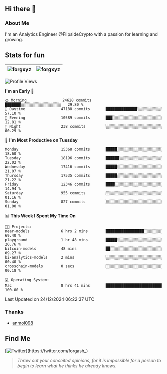 ## Hi there 👋

### About Me

I'm an Analytics Engineer @FlipsideCrypto with a passion for learning and growing.
  
## Stats for fun

| <img align="center" src="https://github-readme-streak-stats.herokuapp.com/?user=forgxyz&theme=tokyonight" alt="forgxyz" /> | <img align="center" src="https://github-readme-stats.vercel.app/api?username=forgxyz&theme=tokyonight&show_icons=true" alt="forgxyz" /> |
| ------------- |------------- |


<!--START_SECTION:waka-->
![Profile Views](http://img.shields.io/badge/Profile%20Views-0-blue)

**I'm an Early 🐤** 

```text
🌞 Morning                24628 commits       ███████░░░░░░░░░░░░░░░░░░   29.80 % 
🌆 Daytime                47188 commits       ██████████████░░░░░░░░░░░   57.10 % 
🌃 Evening                10589 commits       ███░░░░░░░░░░░░░░░░░░░░░░   12.81 % 
🌙 Night                  238 commits         ░░░░░░░░░░░░░░░░░░░░░░░░░   00.29 % 
```
📅 **I'm Most Productive on Tuesday** 

```text
Monday                   15368 commits       █████░░░░░░░░░░░░░░░░░░░░   18.60 % 
Tuesday                  18196 commits       ██████░░░░░░░░░░░░░░░░░░░   22.02 % 
Wednesday                17416 commits       █████░░░░░░░░░░░░░░░░░░░░   21.07 % 
Thursday                 17535 commits       █████░░░░░░░░░░░░░░░░░░░░   21.22 % 
Friday                   12346 commits       ████░░░░░░░░░░░░░░░░░░░░░   14.94 % 
Saturday                 955 commits         ░░░░░░░░░░░░░░░░░░░░░░░░░   01.16 % 
Sunday                   827 commits         ░░░░░░░░░░░░░░░░░░░░░░░░░   01.00 % 
```


📊 **This Week I Spent My Time On** 

```text
🐱‍💻 Projects: 
near-models              6 hrs 2 mins        █████████████████░░░░░░░░   69.40 % 
playground               1 hr 48 mins        █████░░░░░░░░░░░░░░░░░░░░   20.76 % 
bitcoin-models           48 mins             ██░░░░░░░░░░░░░░░░░░░░░░░   09.27 % 
bi-analytics-models      2 mins              ░░░░░░░░░░░░░░░░░░░░░░░░░   00.40 % 
crosschain-models        0 secs              ░░░░░░░░░░░░░░░░░░░░░░░░░   00.18 % 

💻 Operating System: 
Mac                      8 hrs 41 mins       █████████████████████████   100.00 % 
```


 Last Updated on 24/12/2024 06:22:37 UTC
<!--END_SECTION:waka-->

### Thanks
 - [anmol098](https://github.com/anmol098/waka-readme-stats/)
  
## Find Me
[![Twitter](https://img.shields.io/twitter/url/https/twitter.com/forgash_.svg?style=social&label=Follow%20%40forgash_)](https://twitter.com/forgash_)


> *Throw out your conceited opinions, for it is impossible for a person to begin to learn what he thinks he already knows.* 
